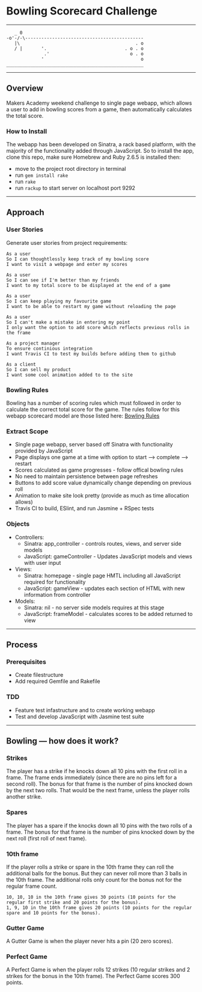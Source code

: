 # Bowling Scorecard Challenge
----------
```
   _ 0
-o'-/-\--------------------------------------------
   |\                                           . o
   / |       '.                             . o . o
              .'                              o . o
             '                                    o
___________________________________________________
```
----------
## Overview

Makers Academy weekend challenge to single page webapp, which allows a user to add in bowling scores from a game, then automatically calculates the total score.

### How to Install

The webapp has been developed on Sinatra, a rack based platform, with the majority of the functionality added through JavaScript. So to install the app, clone this repo, make sure Homebrew and Ruby 2.6.5 is installed then:
- move to the project root directory in terminal
- run ``` gem install rake ```
- run ``` rake ```
- run ```rackup``` to start server on localhost port 9292

----------
## Approach

### User Stories

Generate user stories from project requirements:
```
As a user
So I can thoughtlessly keep track of my bowling score
I want to visit a webpage and enter my scores
```
```
As a user
So I can see if I'm better than my friends
I want to my total score to be displayed at the end of a game
```
```
As a user
So I can keep playing my favourite game
I want to be able to restart my game without reloading the page
```
```
As a user
So I can't make a mistake in entering my point
I only want the option to add score which reflects previous rolls in the frame
```
```
As a project manager
To ensure continious integration
I want Travis CI to test my builds before adding them to github
```
```
As a client
So I can sell my product
I want some cool animation added to to the site
```

### Bowling Rules

Bowling has a number of scoring rules which must followed in order to calculate the correct total score for the game. The rules follow for this webapp scorecard model are those listed here: [Bowling Rules](https://www.liveabout.com/bowling-scoring-420895)

### Extract Scope
- Single page webapp, server based off Sinatra with functionality provided by JavaScript
- Page displays one game at a time with option to start --> complete --> restart
- Scores calculated as game progresses - follow offical bowling rules
- No need to maintain persistence between page refreshes
- Buttons to add score value dynamically change depending on previous roll
- Animation to make site look pretty (provide as much as time allocation allows)
- Travis CI to build, ESlint, and run Jasmine + RSpec tests

### Objects
- Controllers:
  - Sinatra: app_controller - controls routes, views, and server side models
  - JavaScript: gameController - Updates JavaScript models and views with user input
- Views:
  - Sinatra: homepage - single page HMTL including all JavaScript required for functionality
  - JavaScript: gameView - updates each section of HTML with new information from controller
- Models:
  - Sinatra: nil - no server side models requires at this stage
  - JavaScript: frameModel - calculates scores to be added returned to view

<!-- refactor system to extract gameModel from gameController -->

----------
## Process
### Prerequisites
- Create filestructure
- Add required Gemfile and Rakefile

### TDD
- Feature test infastructure and to create working webapp
- Test and develop JavaScript with Jasmine test suite








----------
## Bowling — how does it work?

### Strikes

The player has a strike if he knocks down all 10 pins with the first roll in a frame. The frame ends immediately (since there are no pins left for a second roll). The bonus for that frame is the number of pins knocked down by the next two rolls. That would be the next frame, unless the player rolls another strike.

### Spares

The player has a spare if the knocks down all 10 pins with the two rolls of a frame. The bonus for that frame is the number of pins knocked down by the next roll (first roll of next frame).

### 10th frame

If the player rolls a strike or spare in the 10th frame they can roll the additional balls for the bonus. But they can never roll more than 3 balls in the 10th frame. The additional rolls only count for the bonus not for the regular frame count.

    10, 10, 10 in the 10th frame gives 30 points (10 points for the regular first strike and 20 points for the bonus).
    1, 9, 10 in the 10th frame gives 20 points (10 points for the regular spare and 10 points for the bonus).

### Gutter Game

A Gutter Game is when the player never hits a pin (20 zero scores).

### Perfect Game

A Perfect Game is when the player rolls 12 strikes (10 regular strikes and 2 strikes for the bonus in the 10th frame). The Perfect Game scores 300 points.

